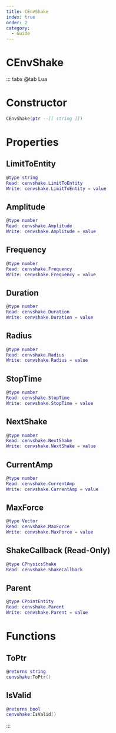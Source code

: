 ```yaml
---
title: CEnvShake
index: true
order: 2
category:
  - Guide
---
```


# CEnvShake

::: tabs
@tab Lua
# Constructor
```lua
CEnvShake(ptr --[[ string ]])
```
# Properties
## LimitToEntity 
```lua
@type string
Read: cenvshake.LimitToEntity
Write: cenvshake.LimitToEntity = value
```
## Amplitude 
```lua
@type number
Read: cenvshake.Amplitude
Write: cenvshake.Amplitude = value
```
## Frequency 
```lua
@type number
Read: cenvshake.Frequency
Write: cenvshake.Frequency = value
```
## Duration 
```lua
@type number
Read: cenvshake.Duration
Write: cenvshake.Duration = value
```
## Radius 
```lua
@type number
Read: cenvshake.Radius
Write: cenvshake.Radius = value
```
## StopTime 
```lua
@type number
Read: cenvshake.StopTime
Write: cenvshake.StopTime = value
```
## NextShake 
```lua
@type number
Read: cenvshake.NextShake
Write: cenvshake.NextShake = value
```
## CurrentAmp 
```lua
@type number
Read: cenvshake.CurrentAmp
Write: cenvshake.CurrentAmp = value
```
## MaxForce 
```lua
@type Vector
Read: cenvshake.MaxForce
Write: cenvshake.MaxForce = value
```
## ShakeCallback (Read-Only)
```lua
@type CPhysicsShake
Read: cenvshake.ShakeCallback
```
## Parent 
```lua
@type CPointEntity
Read: cenvshake.Parent
Write: cenvshake.Parent = value
```
# Functions
## ToPtr
```lua
@returns string
cenvshake:ToPtr()
```
## IsValid
```lua
@returns bool
cenvshake:IsValid()
```

:::